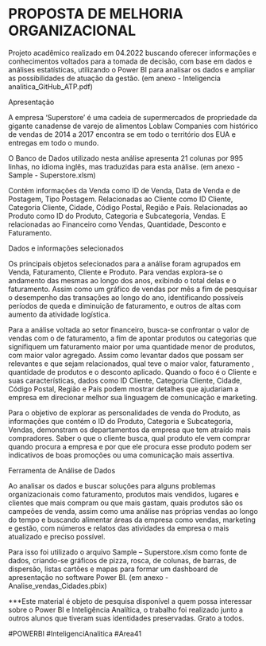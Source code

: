 # PROPOSTA DE MELHORIA ORGANIZACIONAL

Projeto acadêmico realizado em 04.2022 buscando oferecer informações e conhecimentos voltados para a tomada de decisão, 
com base em dados e análises estatísticas, utilizando o Power BI para analisar os dados e ampliar 
as possibilidades de atuação da gestão. (em anexo - Inteligencia analitica_GitHub_ATP.pdf)

Apresentação

A empresa ‘Superstore’ é uma cadeia de supermercados de propriedade da
gigante canadense de varejo de alimentos Loblaw Companies com histórico de
vendas de 2014 a 2017 encontra se em todo o território dos EUA e entregas em
todo o mundo.

O Banco de Dados utilizado nesta análise apresenta 21 colunas por 995 linhas, no
idioma inglês, mas traduzidas para esta análise. (em anexo - Sample - Superstore.xlsm)

Contém informações da Venda como ID de Venda, Data de Venda e de Postagem,
Tipo Postagem. Relacionadas ao Cliente como ID Cliente, Categoria Cliente,
Cidade, Código Postal, Região e País. Relacionadas ao Produto como ID do
Produto, Categoria e Subcategoria, Vendas. E relacionadas ao Financeiro como
Vendas, Quantidade, Desconto e Faturamento.


Dados e informações selecionados

Os principais objetos selecionados para a análise foram agrupados em Venda, Faturamento, Cliente e Produto.
Para vendas explora-se o andamento das mesmas ao longo dos anos, exibindo o total delas e o faturamento.
Assim como um gráfico de vendas por mês a fim de pesquisar o desempenho das transações ao longo do ano,
identificando possíveis períodos de queda e diminuição de faturamento, e outros de altas com aumento da
atividade logística.

Para a análise voltada ao setor financeiro, busca-se confrontar o valor de vendas com o de faturamento, a fim de
apontar produtos ou categorias que signifiquem um faturamento maior por uma quantidade menor de
produtos, com maior valor agregado. Assim como levantar dados que possam ser relevantes e que sejam
relacionados, qual teve o maior valor, faturamento , quantidade de produtos e o desconto aplicado.
Quando o foco é o Cliente e suas características, dados como ID Cliente, Categoria Cliente, Cidade, Código
Postal, Região e País podem mostrar detalhes que ajudariam a empresa em direcionar melhor sua linguagem
de comunicação e marketing.

Para o objetivo de explorar as personalidades de venda do Produto, as informações que contém o ID do Produto,
Categoria e Subcategoria, Vendas, demonstram os departamentos da empresa que tem atraído mais
compradores. Saber o que o cliente busca, qual produto ele vem comprar quando procura a empresa e por que
ele procura esse produto podem ser indicativos de boas promoções ou uma comunicação mais assertiva.

Ferramenta de Análise de Dados

Ao analisar os dados e buscar soluções para alguns problemas organizacionais
como faturamento, produtos mais vendidos, lugares e clientes que mais
compram ou que mais gastam, quais produtos são os campeões de venda,
assim como uma análise nas próprias vendas ao longo do tempo e buscando
alimentar áreas da empresa como vendas, marketing e gestão, com números e
relatos das atividades da empresa o mais atualizado e preciso possível.

Para isso foi utilizado o arquivo Sample – Superstore.xlsm como fonte de dados,
criando-se gráficos de pizza, rosca, de colunas, de barras, de dispersão, listas
cartões e mapas para formar um dashboard de apresentação no software
Power BI. (em anexo - Analise_vendas_Cidades.pbix)



***Este material é objeto de pesquisa disponível a quem possa interessar sobre o Power BI e Inteligência Analítica, o trabalho foi realizado junto a outros alunos que tiveram suas identidades preservadas. Grato a todos.

#POWERBI #InteligenciAnalitica #Area41
